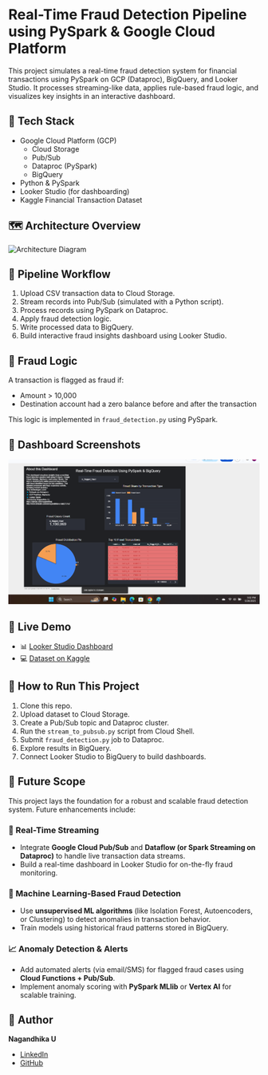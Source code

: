 # Real-Time Fraud Detection Pipeline using PySpark & Google Cloud Platform

This project simulates a real-time fraud detection system for financial transactions using PySpark on GCP (Dataproc), BigQuery, and Looker Studio. It processes streaming-like data, applies rule-based fraud logic, and visualizes key insights in an interactive dashboard.

## 🔧 Tech Stack

- Google Cloud Platform (GCP)
  - Cloud Storage
  - Pub/Sub
  - Dataproc (PySpark)
  - BigQuery
- Python & PySpark
- Looker Studio (for dashboarding)
- Kaggle Financial Transaction Dataset

## 🗺️ Architecture Overview
![Architecture Diagram](images/architecture.png)

## 🔄 Pipeline Workflow

1. Upload CSV transaction data to Cloud Storage.
2. Stream records into Pub/Sub (simulated with a Python script).
3. Process records using PySpark on Dataproc.
4. Apply fraud detection logic.
5. Write processed data to BigQuery.
6. Build interactive fraud insights dashboard using Looker Studio.

## 🚨 Fraud Logic

A transaction is flagged as fraud if:
- Amount > 10,000
- Destination account had a zero balance before and after the transaction

This logic is implemented in `fraud_detection.py` using PySpark.

## 📸 Dashboard Screenshots

![Dashboard Preview](images/dashboard-snapshot.png)

## 🔗 Live Demo

- 📊 [Looker Studio Dashboard](https://lookerstudio.google.com/reporting/ffd902ba-7579-4e2b-99d6-29b148921fdd)
- 💻 [Dataset on Kaggle](https://www.kaggle.com/datasets/jainilcoder/online-payment-fraud-detection?resource=download)

## 🚀 How to Run This Project

1. Clone this repo.
2. Upload dataset to Cloud Storage.
3. Create a Pub/Sub topic and Dataproc cluster.
4. Run the `stream_to_pubsub.py` script from Cloud Shell.
5. Submit `fraud_detection.py` job to Dataproc.
6. Explore results in BigQuery.
7. Connect Looker Studio to BigQuery to build dashboards.


## 🚀 Future Scope

This project lays the foundation for a robust and scalable fraud detection system. Future enhancements include:

### 🔄 Real-Time Streaming
- Integrate **Google Cloud Pub/Sub** and **Dataflow (or Spark Streaming on Dataproc)** to handle live transaction data streams.
- Build a real-time dashboard in Looker Studio for on-the-fly fraud monitoring.

### 🧠 Machine Learning-Based Fraud Detection
- Use **unsupervised ML algorithms** (like Isolation Forest, Autoencoders, or Clustering) to detect anomalies in transaction behavior.
- Train models using historical fraud patterns stored in BigQuery.

### 📈 Anomaly Detection & Alerts
- Add automated alerts (via email/SMS) for flagged fraud cases using **Cloud Functions + Pub/Sub**.
- Implement anomaly scoring with **PySpark MLlib** or **Vertex AI** for scalable training.

## 👤 Author

**Nagandhika U**  
- [LinkedIn](http://www.linkedin.com/in/nagandhika-u-bab3731a7)  
- [GitHub](https://github.com/nagandhika)
